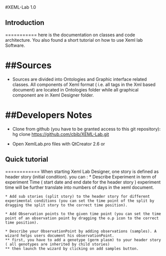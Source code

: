 #XEML-Lab 1.0



## Introduction   
===========
here is the documentation on classes and code architecture. You also found a short tutorial on how to use Xeml lab Software.



##Sources 
=======

*  Sources are divided into Ontologies  and Graphic interface related classes. All components of Xeml format ( i.e. all tags in the Xml based document) are located in Ontologies folder while all graphical component are in  Xeml Designer folder.

##Developers Notes
==============

*  Clone from github (you have to be granted access to this git repository):
    hg clone https://github.com/cbib/XEML-Lab.git

*  Open XemlLab.pro files with QtCreator 2.6 or 

## Quick tutorial
============
When starting Xeml Lab Designer, one story is defined as header story (initial condition).
you can  :
	* Describe Experiment in term of experiment Time ( start date and end date for the header story ) 
		experiment time will be further translate into numbers of days in the xeml document.
	
	* Add sub stories (split story) to the header story for different experimental conditions (you can set the time point of the split by dragging the split story to the correct time position).

	* Add Observation points to the given time point (you can set the time point of an observation point by dragging the o.p icon to the correct time position).

	* Describe your ObservationPoint by adding observations (samples). A wizard helps users document his observationPoint. 
	** first, you have to add a genotype (germ plasm) to your header story ( all genotypes are inherited by child stories) 
	** then launch the wizard by clicking on add samples button.
	 
 



